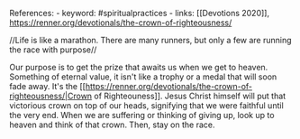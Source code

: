References:
	- keyword: #spiritualpractices 
	- links: [[Devotions 2020]], https://renner.org/devotionals/the-crown-of-righteousness/

//Life is like a marathon. There are many runners, but only a few are running the race with purpose//

Our purpose is to get the prize that awaits us when we get to heaven. Something of eternal value, it isn't like a trophy or a medal that will soon fade away. It's the [[https://renner.org/devotionals/the-crown-of-righteousness/|Crown of Righteouness]]. Jesus Christ himself will put that victorious crown on top of our heads, signifying that we were faithful until the very end. When we are suffering or thinking of giving up, look up to heaven and think of that crown. Then, stay on the race.